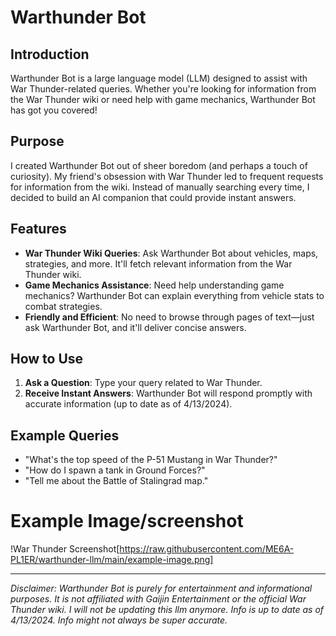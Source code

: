 # Warthunder Bot

## Introduction
Warthunder Bot is a large language model (LLM) designed to assist with War Thunder-related queries. Whether you're looking for information from the War Thunder wiki or need help with game mechanics, Warthunder Bot has got you covered!

## Purpose
I created Warthunder Bot out of sheer boredom (and perhaps a touch of curiosity). My friend's obsession with War Thunder led to frequent requests for information from the wiki. Instead of manually searching every time, I decided to build an AI companion that could provide instant answers.

## Features
- **War Thunder Wiki Queries**: Ask Warthunder Bot about vehicles, maps, strategies, and more. It'll fetch relevant information from the War Thunder wiki.
- **Game Mechanics Assistance**: Need help understanding game mechanics? Warthunder Bot can explain everything from vehicle stats to combat strategies.
- **Friendly and Efficient**: No need to browse through pages of text—just ask Warthunder Bot, and it'll deliver concise answers.

## How to Use
1. **Ask a Question**: Type your query related to War Thunder.
2. **Receive Instant Answers**: Warthunder Bot will respond promptly with accurate information (up to date as of 4/13/2024).

## Example Queries
- "What's the top speed of the P-51 Mustang in War Thunder?"
- "How do I spawn a tank in Ground Forces?"
- "Tell me about the Battle of Stalingrad map."

# Example Image/screenshot

!War Thunder Screenshot[https://raw.githubusercontent.com/ME6A-PL1ER/warthunder-llm/main/example-image.png]

---
*Disclaimer: Warthunder Bot is purely for entertainment and informational purposes. It is not affiliated with Gaijin Entertainment or the official War Thunder wiki. I will not be updating this llm anymore. Info is up to date as of 4/13/2024. Info might not always be super accurate.*
